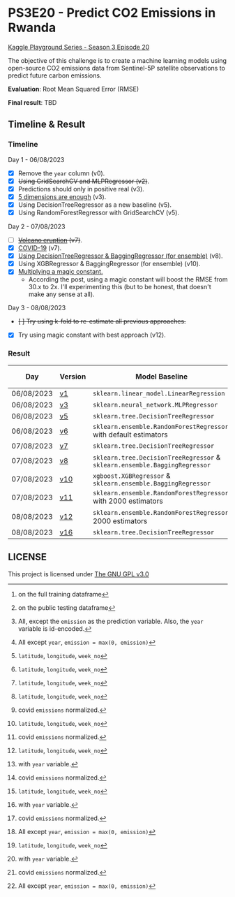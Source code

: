 # PS3E20 - Predict CO2 Emissions in Rwanda
[Kaggle Playground Series - Season 3 Episode 20](https://www.kaggle.com/competitions/playground-series-s3e20)

The objective of this challenge is to create a machine learning models using open-source CO2 emissions data from Sentinel-5P satellite observations to predict future carbon emissions.

**Evaluation**: Root Mean Squared Error (RMSE)

**Final result**: TBD

## Timeline & Result

### Timeline

Day 1 - 06/08/2023

- [x] Remove the `year` column (v0).
- [x] ~~Using GridSearchCV and MLPRegressor (v2)~~.
- [x] Predictions should only in positive real (v3). 
- [x] [5 dimensions are enough](https://www.kaggle.com/competitions/playground-series-s3e20/discussion/429278) (v3).
- [x] Using DecisionTreeRegressor as a new baseline (v5).
- [x] Using RandomForestRegressor with GridSearchCV (v5).

Day 2 - 07/08/2023

- [ ] ~~[Volcano eruption](https://www.kaggle.com/competitions/playground-series-s3e20/discussion/429232) (v7)~~.
- [x] [COVID-19](https://www.kaggle.com/competitions/playground-series-s3e20/discussion/429622) (v7).
- [x] [Using DecisionTreeRegressor & BaggingRegressor (for ensemble)](https://www.kaggle.com/code/johnsmith44/ps3e20-co2-emissions-in-rwanda-compact-trick) (v8). 
- [x] Using XGBRegressor & BaggingRegressor (for ensemble) (v10).
- [x] [Multiplying a magic constant.](https://www.kaggle.com/competitions/playground-series-s3e20/discussion/429675)
	- According the post, using a magic constant will boost the RMSE from 30.x to 2x. I'll experimenting this (but to be honest, that doesn't make any sense at all).

Day 3 - 08/08/2023
- ~~[ ] Try using k-fold to re-estimate all previous approaches.~~
- [x] Try using magic constant with best approach (v12).

### Result

| Day        | Version               | Model Baseline                                                             | Features         | Training[^2] | Public testing[^3] | Private testing |
| ---------- | --------------------- | -------------------------------------------------------------------------- | ---------------- | ------------ | ------------------ | --------------- |
| 06/08/2023 | [v1](code/ps3e20.py)  | `sklearn.linear_model.LinearRegression`                                    | [^1]             | 142.25429    | 4851.07446         |                 |
| 06/08/2023 | [v3](code/ps3e20.py)  | `sklearn.neural_network.MLPRegressor`                                      | [^7]             | 141.67652    | 166.10065          |                 |
| 06/08/2023 | [v5](code/ps3e20.py)  | `sklearn.tree.DecisionTreeRegressor`                                       | [^4]             | 15.09919     | 33.35922           |                 |
| 06/08/2023 | [v6](code/ps3e20.py)  | `sklearn.ensemble.RandomForestRegressor` with default estimators           | [^4]             | 15.69964     | 33.05568           |                 |
| 07/08/2023 | [v7](code/ps3e20.py)  | `sklearn.tree.DecisionTreeRegressor`                                       | [^4]             | 11.48310     | 31.15227           |                 |
| 07/08/2023 | [v8](code/ps3e20.py)  | `sklearn.tree.DecisionTreeRegressor` & `sklearn.ensemble.BaggingRegressor` | [^4][^6]         | 11.80345     | 31.66813           |                 |
| 07/08/2023 | [v10](code/ps3e20.py) | `xgboost.XGBRegressor` & `sklearn.ensemble.BaggingRegressor`               | [^4][^6]         | 16.64857     | 34.20177           |                 |
| 07/08/2023 | [v11](code/ps3e20.py) | `sklearn.ensemble.RandomForestRegressor` with 2000 estimators              | [^4][^5][^6]     | **4.612114** | 31.06316           |                 |
| 08/08/2023 | [v12](code/ps3e20.py) | `sklearn.ensemble.RandomForestRegressor`, 2000 estimators                  | [^4][^5][^6][^7] | 11.07621     | **28.09778**       |                 |
| 08/08/2023 | [v16](code/ps3e20.py) | `sklearn.tree.DecisionTreeRegressor`                                       | [^4][^5][^6][^7] | 11.98245     | 29.09904           |                 |

[^1]: All, except the `emission` as the prediction variable. Also, the `year` variable is id-encoded.
[^4]: `latitude`, `longitude`, `week_no`
[^5]: with `year` variable.
[^6]: covid `emissions` normalized.
[^7]: All except `year`, `emission = max(0, emission)`
[^8]: clams in the compact trick to multiply the result with 1.06 will somehow boost the result.
[^2]: on the full training dataframe
[^3]: on the public testing dataframe

## LICENSE
This project is licensed under [The GNU GPL v3.0](LICENSE)